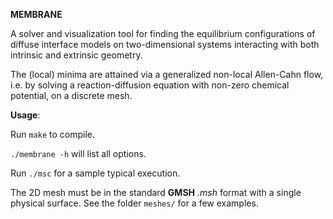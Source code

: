 **MEMBRANE**

A solver and visualization tool for finding the equilibrium configurations of diffuse interface models on two-dimensional systems interacting with both intrinsic and extrinsic geometry.

The (local) minima are attained via a generalized non-local Allen-Cahn flow, i.e. by solving a reaction-diffusion equation with non-zero chemical potential, on a discrete mesh.

**Usage**: 

Run ```make``` to compile. 

```./membrane -h``` will list all options.

Run ```./msc``` for a sample typical execution.

The 2D mesh must be in the standard **GMSH** *.msh* format with a single physical surface. See the folder ```meshes/``` for a few examples.
